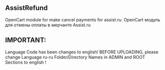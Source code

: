 ## AssistRefund
OpenCart module for make cancel payments for assist.ru. 
OpenCart модуль для отмены оплаты в мерчанте Assist.ru

## IMPORTANT:
Language Code has been changes to english!
BEFORE UPLOADING, please change Language ru-ru Folder/Directory 
Names in ADMIN and ROOT Sections to english !
